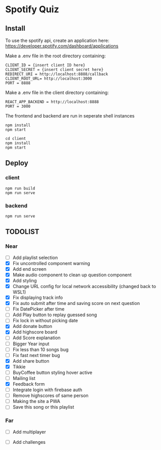 # Spotify Quiz

## Install  
To use the spotify api, create an application here:
https://developer.spotify.com/dashboard/applications

Make a .env file in the root directory containing:
```
CLIENT_ID = {insert client ID here}
CLIENT_SECRET = {insert client secret here}
REDIRECT_URI = http://localhost:8888/callback
CLIENT_ROOT_URL= http://localhost:3000
PORT = 8888
```

Make a .env file in the client directory containing:

```
REACT_APP_BACKEND = http://localhost:8888
PORT = 3000
```

The frontend and backend are run in seperate shell instances
```
npm install
npm start
```

```
cd client
npm install
npm start
```

## Deploy
### client

```
npm run build
npm run serve
```

### backend
```
npm run serve
```



## TODOLIST

### Near
- [ ] Add playlist selection
- [x] Fix uncontrolled component warning
- [x] Add end screen
- [x] Make audio component to clean up question component
- [x] Add styling
- [x] Change URL config for local network accessibility (changed back to WSL1)
- [x] Fix displaying track info
- [x] Fix auto submit after time and saving score on next question
- [ ] Fix DatePicker after time
- [ ] Add Play button to replay guessed song
- [ ] Fix lock in without picking date
- [x] Add donate button
- [x] Add highscore board
- [ ] Add Score explanation
- [ ] Bigger Year input
- [ ] Fix less than 10 songs bug
- [ ] Fix fast next timer bug
- [x] Add share button
- [x] Tikkie
- [ ] BuyCoffee button styling hover active
- [ ] Mailing list
- [x] Feedback form
- [ ] Integrate login with firebase auth
- [ ] Remove highscores of same person
- [ ] Making the site a PWA
- [ ] Save this song or this playlist
### Far
- [ ] Add multiplayer
- [ ] Add challenges



